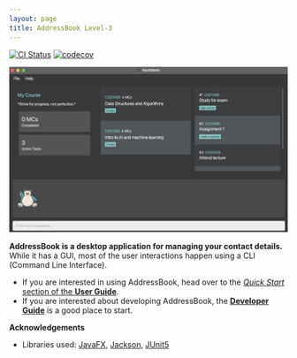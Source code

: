 ```yaml
---
layout: page
title: AddressBook Level-3
---
```


[![CI Status](https://github.com/AY2223S1-CS2103T-W10-4/tp/workflows/Java%20CI/badge.svg)](https://github.com/AY2223S1-CS2103T-W10-4/tp/actions)
[![codecov](https://codecov.io/gh/AY2223S1-CS2103T-W10-4/tp/branch/master/graph/badge.svg?token=RSDSWGQ5BC)](https://codecov.io/gh/AY2223S1-CS2103T-W10-4/tp)

![Ui](images/Ui.png)

**AddressBook is a desktop application for managing your contact details.** While it has a GUI, most of the user interactions happen using a CLI (Command Line Interface).

* If you are interested in using AddressBook, head over to the [_Quick Start_ section of the **User Guide**](UserGuide.html#quick-start).
* If you are interested about developing AddressBook, the [**Developer Guide**](DeveloperGuide.html) is a good place to start.


**Acknowledgements**

* Libraries used: [JavaFX](https://openjfx.io/), [Jackson](https://github.com/FasterXML/jackson), [JUnit5](https://github.com/junit-team/junit5)
